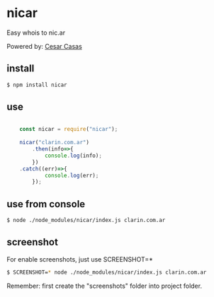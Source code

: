 # nicar
Easy whois to nic.ar

Powered by: [Cesar Casas](https://ar.linkedin.com/in/cesarcasas "Linkedin")


## install
```bash
$ npm install nicar
```

## use

```js

    const nicar = require("nicar");
    
    nicar("clarin.com.ar")
        .then(info=>{
            console.log(info);
        })
    .catch((err)=>{
            console.log(err);            
        });

```

## use from console

```bash
$ node ./node_modules/nicar/index.js clarin.com.ar
```

## screenshot
For enable screenshots, just use SCREENSHOT=* 

```bash
$ SCREENSHOT=* node ./node_modules/nicar/index.js clarin.com.ar
```

Remember: first create the "screenshots"  folder into project folder.